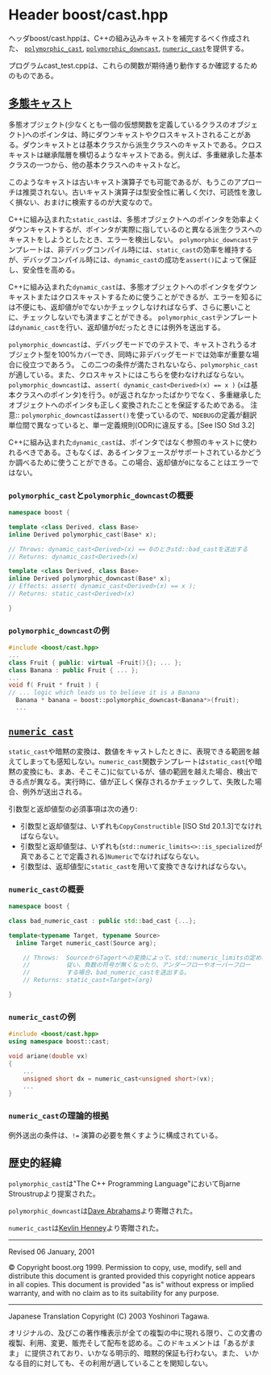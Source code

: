 # Header boost/cast.hpp

ヘッダboost/cast.hppは、C++の組み込みキャストを補完するべく作成された、 [`polymorphic_cast`](#polymorphic_cast), [`polymorphic_downcast`](#polymorphic_cast), [`numeric_cast`](#numeric_cast)を提供する。

プログラムcast_test.cppは、これらの関数が期待通り動作するか確認するためのものである。

## <a name="polymorphic_cast" href="#polymorphic_cast">多態キャスト</a>
多態オブジェクト(少なくとも一個の仮想関数を定義しているクラスのオブジェクト)へのポインタは、時にダウンキャストやクロスキャストされることがある。ダウンキャストとは基本クラスから派生クラスへのキャストである。クロスキャストは継承階層を横切るようなキャストである。例えば、多重継承した基本クラスの一つから、他の基本クラスへのキャストなど。

このようなキャストは古いキャスト演算子でも可能であるが、もうこのアプローチは推奨されない。古いキャスト演算子は型安全性に著しく欠け、可読性を激しく損ない、おまけに検索するのが大変なので。

C++に組み込まれた`static_cast`は、多態オブジェクトへのポインタを効率よくダウンキャストするが、ポインタが実際に指しているのと異なる派生クラスへのキャストをしようとしたとき、エラーを検出しない。 `polymorphic_downcast`テンプレートは、非デバッグコンパイル時には、`static_cast`の効率を維持するが、デバッグコンパイル時には、`dynamic_cast`の成功を`assert()`によって保証し、安全性を高める。

C++に組み込まれた`dynamic_cast`は、多態オブジェクトへのポインタをダウンキャストまたはクロスキャストするために使うことができるが、エラーを知るには不便にも、返却値が`0`でないかチェックしなければならず、さらに悪いことに、チェックしないでも済ますことができる。 `polymorphic_cast`テンプレートは`dynamic_cast`を行い、返却値が`0`だったときには例外を送出する。

`polymorphic_downcast`は、デバッグモードでのテストで、キャストされうるオブジェクト型を100%カバーでき、同時に非デバッグモードでは効率が重要な場合に役立つであろう。 この二つの条件が満たされないなら、`polymorphic_cast`が適している。また、クロスキャストにはこちらを使わなければならない。 `polymorphic_downcast`は、`assert( dynamic_cast<Derived>(x) == x )` (`x`は基本クラスへのポインタ)を行う。`0`が返されなかったばかりでなく、多重継承したオブジェクトへのポインタも正しく変換されたことを保証するためである。 注意:: `polymorphic_downcast`は`assert()`を使っているので、`NDEBUG`の定義が翻訳単位間で異なっていると、単一定義規則(ODR)に違反する。[See ISO Std 3.2]

C++に組み込まれた`dynamic_cast`は、ポインタではなく参照のキャストに使われるべきである。さもなくば、あるインタフェースがサポートされているかどうか調べるために使うことができる。この場合、返却値が`0`になることはエラーではない。


### `polymorphic_cast`と`polymorphic_downcast`の概要
```cpp
namespace boost {

template <class Derived, class Base>
inline Derived polymorphic_cast(Base* x);

// Throws: dynamic_cast<Derived>(x) == 0のときstd::bad_castを送出する
// Returns: dynamic_cast<Derived>(x)

template <class Derived, class Base>
inline Derived polymorphic_downcast(Base* x);
// Effects: assert( dynamic_cast<Derived>(x) == x );
// Returns: static_cast<Derived>(x)

}
```


### `polymorphic_downcast`の例
```cpp
#include <boost/cast.hpp>
...
class Fruit { public: virtual ~Fruit(){}; ... };
class Banana : public Fruit { ... };
...
void f( Fruit * fruit ) {
// ... logic which leads us to believe it is a Banana
  Banana * banana = boost::polymorphic_downcast<Banana*>(fruit);
  ...
```


## <a name="numeric_cast" href="#numeric_cast">`numeric_cast`</a>
`static_cast`や暗黙の変換は、数値をキャストしたときに、表現できる範囲を越えてしまっても感知しない。`numeric_cast`関数テンプレートは`static_cast`(や暗黙の変換にも、まあ、そこそこ)に似ているが、値の範囲を越えた場合、検出できる点が異なる。実行時に、値が正しく保存されるかチェックして、失敗した場合、例外が送出される。

引数型と返却値型の必須事項は次の通り:
- 引数型と返却値型は、いずれも`CopyConstructible` [ISO Std 20.1.3]でなければならない。
- 引数型と返却値型は、いずれも(`std::numeric_limits<>::is_specialized`が真であることで定義される)`Numeric`でなければならない。
- 引数型は、返却値型に`static_cast`を用いて変換できなければならない。


### `numeric_cast`の概要
```cpp
namespace boost {

class bad_numeric_cast : public std::bad_cast {...};

template<typename Target, typename Source>
  inline Target numeric_cast(Source arg);

    // Throws:  SourceからTagertへの変換によって、std::numeric_limitsの定めに
    //          従い、負数の符号が無くなったり、アンダーフローやオーバーフロー
    //          する場合、bad_numeric_castを送出する。
    // Returns: static_cast<Target>(arg)

}
```

### `numeric_cast`の例
```cpp
#include <boost/cast.hpp>
using namespace boost::cast;

void ariane(double vx)
{
    ...
    unsigned short dx = numeric_cast<unsigned short>(vx);
    ...
}
```


### `numeric_cast`の理論的根拠
例外送出の条件は、`!=` 演算の必要を無くすように構成されている。


## 歴史的経緯
`polymorphic_cast`は"The C++ Programming Language"においてBjarne Stroustrupより提案された。

`polymorphic_downcast`は[Dave Abrahams](http://www.boost.org/doc/libs/1_31_0/people/dave_abrahams.htm)より寄贈された。

`numeric_cast`は[Kevlin Henney](http://www.boost.org/doc/libs/1_31_0/people/kevlin_henney.htm)より寄贈された。


***
Revised 06 January, 2001

© Copyright boost.org 1999. Permission to copy, use, modify, sell and distribute this document is granted provided this copyright notice appears in all copies. This document is provided "as is" without express or implied warranty, and with no claim as to its suitability for any purpose.

***
Japanese Translation Copyright (C) 2003 Yoshinori Tagawa.

オリジナルの、及びこの著作権表示が全ての複製の中に現れる限り、この文書の 複製、利用、変更、販売そして配布を認める。このドキュメントは「あるがまま」 に提供されており、いかなる明示的、暗黙的保証も行わない。また、 いかなる目的に対しても、その利用が適していることを関知しない。


